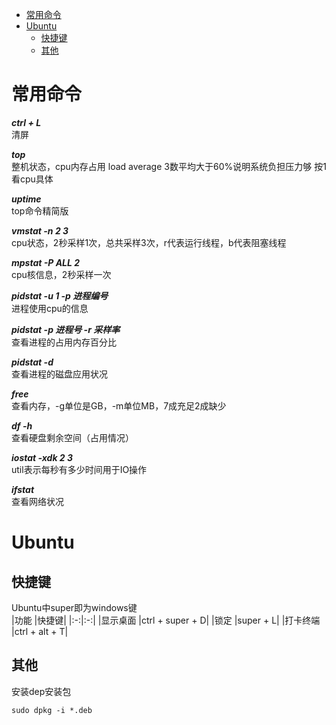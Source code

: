 - [常用命令](#常用命令)
- [Ubuntu](#ubuntu)
  - [快捷键](#快捷键)
  - [其他](#其他)

# 常用命令  


***ctrl + L***   
清屏  

***top***   
整机状态，cpu内存占用 load average 3数平均大于60%说明系统负担压力够 按1看cpu具体  

***uptime***   
top命令精简版  

***vmstat -n 2 3***   
cpu状态，2秒采样1次，总共采样3次，r代表运行线程，b代表阻塞线程  

***mpstat -P ALL 2***   
cpu核信息，2秒采样一次  

***pidstat -u 1 -p 进程编号***   
进程使用cpu的信息  

***pidstat -p 进程号 -r 采样率***   
查看进程的占用内存百分比  

***pidstat -d***   
查看进程的磁盘应用状况  

***free***   
查看内存，-g单位是GB，-m单位MB，7成充足2成缺少  

***df -h***   
查看硬盘剩余空间（占用情况）  

***iostat -xdk 2 3***   
util表示每秒有多少时间用于IO操作  

***ifstat***   
查看网络状况  


# Ubuntu  

## 快捷键  

Ubuntu中super即为windows键  
|功能 |快捷键|
|:-:|:-:|
|显示桌面  |ctrl + super + D|
|锁定  |super + L|
|打卡终端  |ctrl + alt + T|

## 其他  

安装dep安装包  

    sudo dpkg -i *.deb


